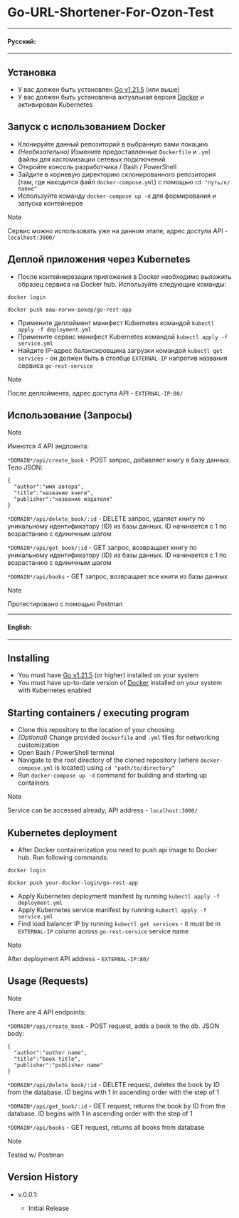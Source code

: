 # Go-URL-Shortener-For-Ozon-Test
___
#### Русский:
___
## Установка
* У вас должен быть установлен [Go v1.21.5](https://go.dev/doc/install) (или выше)
* У вас должен быть установлена актуальная версия [Docker](https://www.docker.com/) и активирован Kubernetes

## Запуск с использованием Docker

* Клонируйте данный репозиторий в выбранную вами локацию
* *(Необязательно)* Измените предоставленные ```Dockerfile``` и ```.yml``` файлы для кастомизации сетевых подключений
* Откройте консоль разработчика / Bash / PowerShell
* Зайдите в корневую директорию склонированного репозитория (там, где находится файл ```docker-compose.yml```)
  с помощью ```cd "путь/к/папке"```
* Используйте команду ```docker-compose up -d``` для формирования и запуска контейнеров

> [!NOTE]
> Сервис можно использовать уже на данном этапе, адрес доступа API - ```localhost:3000/```

## Деплой приложения через Kubernetes
* После контейнирезации приложения в Docker необходимо выложить образец сервиса на Docker hub. Используйте следующие команды:
 ```
 docker login

 docker push ваш-логин-докер/go-rest-app
 ```
* Примените деплоймент манифест Kubernetes командой ```kubectl apply -f deployment.yml```
* Примените сервис манифест Kubernetes командой ```kubectl apply -f service.yml```
* Найдите IP-адрес балансировщика загрузки командой ```kubectl get services``` - он должен быть в столбце ```EXTERNAL-IP``` напротив названия сервиса ```go-rest-service```

> [!NOTE]
> После деплоймента, адрес доступа API - ```EXTERNAL-IP:80/```

## Использование (Запросы)

> [!NOTE]  
> Имеются 4 API эндпоинта:
> 
> ```*DOMAIN*/api/create_book``` - POST запрос, добавляет книгу в базу данных. Тело JSON:
> ```
> {
>   "author":"имя автора",
>   "title":"название книги",
>   "publisher":"название издателя"
> }
> ```
> ```*DOMAIN*/api/delete_book/:id``` - DELETE запрос, удаляет книгу по уникальному идентификатору (ID) из базы данных. ID начинается с 1 по возрастанию с единичным шагом
> 
> ```*DOMAIN*/api/get_book/:id``` - GET запрос, возвращает книгу по уникальному идентификатору (ID) из базы данных. ID начинается с 1 по возрастанию с единичным шагом
> 
> ```*DOMAIN*/api/books``` - GET запрос, возвращает все книги из базы данных

>[!NOTE]
> Протестировано с помощью Postman

___
#### English:
___

## Installing
* You must have [Go v1.21.5](https://go.dev/doc/install) (or higher) installed on your system
* You must have up-to-date version of [Docker](https://www.docker.com/) installed on your system with Kubernetes enabled

## Starting containers / executing program

* Clone this repository to the location of your choosing
* *(Optional)* Change provided ```Dockerfile``` and ```.yml``` files for networking customization
* Open Bash / PowerShell terminal
* Navigate to the root directory of the cloned repository (where ```docker-compose.yml``` is located)
  using ```cd "path/to/directory"```
* Run ```docker-compose up -d``` command for building and starting up containers

> [!NOTE]
> Service can be accessed already, API address - ```localhost:3000/```

## Kubernetes deployment
* After Docker containerization you need to push api image to Docker hub. Run following commands:
 ```
 docker login

 docker push your-docker-login/go-rest-app
 ```
* Apply Kubernetes deployment manifest by running ```kubectl apply -f deployment.yml```
* Apply Kubernetes service manifest by running ```kubectl apply -f service.yml```
* Find load balancer IP by running ```kubectl get services``` - it must be in ```EXTERNAL-IP``` column across ```go-rest-service``` service name

> [!NOTE]
> After deployment API address - ```EXTERNAL-IP:80/```

## Usage (Requests)

> [!NOTE]  
> There are 4 API endpoints:
>
> ```*DOMAIN*/api/create_book``` - POST request, adds a book to the db. JSON  body:
> ```
> {
>   "author":"author name",
>   "title":"book title",
>   "publisher":"publisher name"
> }
> ```
> ```*DOMAIN*/api/delete_book/:id``` - DELETE request, deletes the book by ID from the database. ID begins with 1 in ascending order with the step of 1
> 
> ```*DOMAIN*/api/get_book/:id``` - GET request, returns the book by ID from the database. ID begins with 1 in ascending order with the step of 1
> 
> ```*DOMAIN*/api/books``` - GET request, returns all books from database

>[!NOTE]
> Tested w/ Postman

## Version History

* v.0.0.1:

    * Initial Release
